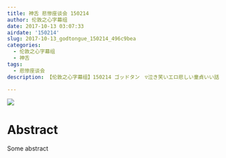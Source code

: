 ```yaml
---
title: 神舌 悲惨座谈会 150214
author: 伦敦之心字幕组
date: 2017-10-13 03:07:33
airdate: '150214'
slug: 2017-10-13_godtongue_150214_496c9bea
categories:
  - 伦敦之心字幕组
  - 神舌
tags:
  - 悲惨座谈会
description: 【伦敦之心字幕组】150214 ゴッドタン　▽泣き笑いエロ悲しい童貞いい話

---
```

![](/img/gakki.jpg)
# Abstract
Some abstract
